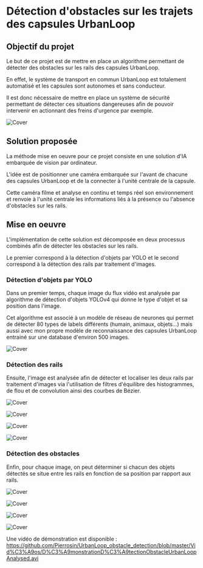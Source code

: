 # Détection d'obstacles sur les trajets des capsules UrbanLoop

## Objectif du projet

Le but de ce projet est de mettre en place un algorithme permettant de détecter des obstacles sur les rails des capsules UrbanLoop.

En effet, le système de transport en commun UrbanLoop est totalement automatisé et les capsules sont autonomes et sans conducteur.

Il est donc nécessaire de mettre en place un système de sécurité permettant de détecter ces situations dangereuses afin de pouvoir intervenir en actionnant des freins d'urgence par exemple.

![Cover](https://github.com/Pierrosin/UrbanLoop_obstacle_detection/blob/master/Photos/Photos%20non%20analys%C3%A9es/UrbanLoop4.jpg)

## Solution proposée

La méthode mise en oeuvre pour ce projet consiste en une solution d'IA embarquée de vision par ordinateur.

L'idée est de positionner une caméra embarquée sur l'avant de chacune des capsules UrbanLoop et de la connecter à l'unité centrale de la capsule.

Cette caméra filme et analyse en continu et temps réel son environnement et renvoie à l'unité centrale les informations liés à la présence ou l'absence d'obstacles sur les rails.

## Mise en oeuvre

L'implémentation de cette solution est décomposée en deux processus combinés afin de détecter les obstacles sur les rails.

Le premier correspond à la détection d'objets par YOLO et le second correspond à la détection des rails par traitement d'images.

### Détection d'objets par YOLO

Dans un premier temps, chaque image du flux vidéo est analysée par algorithme de détection d'objets YOLOv4 qui donne le type d'objet et sa position dans l'image.

Cet algorithme est associé à un modèle de réseau de neurones qui permet de détecter 80 types de labels différents (humain, animaux, objets...) mais aussi avec mon propre modèle de reconnaissance des capsules UrbanLoop entrainé sur une database d'environ 500 images.

![Cover](https://github.com/Pierrosin/UrbanLoop_obstacle_detection/blob/master/Photos/Photos%20analys%C3%A9es/UrbanLoopYolo.png)


### Détection des rails

Ensuite, l'image est analysée afin de détecter et localiser les deux rails par traitement d'images via l'utilisation de filtres d'équilibre des histogrammes, de flou et de convolution ainsi des courbes de Bézier.

![Cover](https://github.com/Pierrosin/UrbanLoop_obstacle_detection/blob/master/Photos/Filtres%20d%C3%A9tection%20rails/HistogramEqualizationFilterRail.png)

![Cover](https://github.com/Pierrosin/UrbanLoop_obstacle_detection/blob/master/Photos/Filtres%20d%C3%A9tection%20rails/BlurFilterRail.png)

![Cover](https://github.com/Pierrosin/UrbanLoop_obstacle_detection/blob/master/Photos/Filtres%20d%C3%A9tection%20rails/ConvolutionFilterRail.png)

![Cover](https://github.com/Pierrosin/UrbanLoop_obstacle_detection/blob/master/Photos/Filtres%20d%C3%A9tection%20rails/RailDetection.png)

### Détection des obstacles

Enfin, pour chaque image, on peut déterminer si chacun des objets détectés se situe entre les rails en fonction de sa position par rapport aux rails.

![Cover](https://github.com/Pierrosin/UrbanLoop_obstacle_detection/blob/master/Photos/Photos%20analys%C3%A9es/UrbanLoopSafe.png)

![Cover](https://github.com/Pierrosin/UrbanLoop_obstacle_detection/blob/master/Photos/Photos%20analys%C3%A9es/UrbanLoopDanger.png)

![Cover](https://github.com/Pierrosin/UrbanLoop_obstacle_detection/blob/master/Photos/Photos%20analys%C3%A9es/UrbanLoopSafe2.png)

![Cover](https://github.com/Pierrosin/UrbanLoop_obstacle_detection/blob/master/Photos/Photos%20analys%C3%A9es/UrbanLoopDanger2.png)

Une vidéo de démonstration est disponible : https://github.com/Pierrosin/UrbanLoop_obstacle_detection/blob/master/Vid%C3%A9os/D%C3%A9monstrationD%C3%A9tectionObstacleUrbanLoopAnalysed.avi
